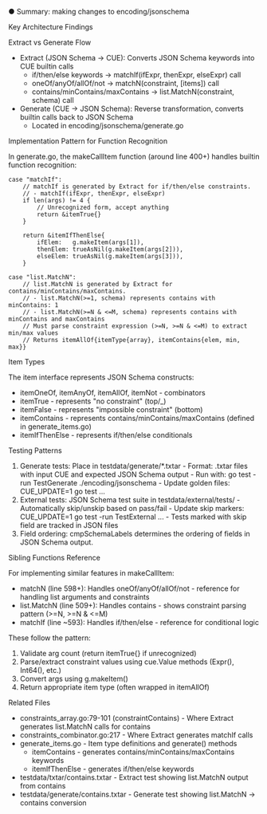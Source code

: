 ● Summary: making changes to encoding/jsonschema

  Key Architecture Findings

  Extract vs Generate Flow

  - Extract (JSON Schema → CUE): Converts JSON Schema keywords into CUE builtin calls
    - if/then/else keywords → matchIf(ifExpr, thenExpr, elseExpr) call
    - oneOf/anyOf/allOf/not → matchN(constraint, [items]) call
    - contains/minContains/maxContains → list.MatchN(constraint, schema) call
  - Generate (CUE → JSON Schema): Reverse transformation, converts builtin calls back to JSON Schema
    - Located in encoding/jsonschema/generate.go

  Implementation Pattern for Function Recognition

  In generate.go, the makeCallItem function (around line 400+) handles builtin function recognition:

	case "matchIf":
		// matchIf is generated by Extract for if/then/else constraints.
		// - matchIf(ifExpr, thenExpr, elseExpr)
		if len(args) != 4 {
			// Unrecognized form, accept anything
			return &itemTrue{}
		}

		return &itemIfThenElse{
			ifElem:   g.makeItem(args[1]),
			thenElem: trueAsNil(g.makeItem(args[2])),
			elseElem: trueAsNil(g.makeItem(args[3])),
		}

	case "list.MatchN":
		// list.MatchN is generated by Extract for contains/minContains/maxContains.
		// - list.MatchN(>=1, schema) represents contains with minContains: 1
		// - list.MatchN(>=N & <=M, schema) represents contains with minContains and maxContains
		// Must parse constraint expression (>=N, >=N & <=M) to extract min/max values
		// Returns itemAllOf{itemType{array}, itemContains{elem, min, max}}

  Item Types

  The item interface represents JSON Schema constructs:
  - itemOneOf, itemAnyOf, itemAllOf, itemNot - combinators
  - itemTrue - represents "no constraint" (top/_)
  - itemFalse - represents "impossible constraint" (bottom)
  - itemContains - represents contains/minContains/maxContains (defined in generate_items.go)
  - itemIfThenElse - represents if/then/else conditionals

  Testing Patterns

  1. Generate tests: Place in testdata/generate/*.txtar
    - Format: .txtar files with input CUE and expected JSON Schema output
    - Run with: go test -run TestGenerate ./encoding/jsonschema
    - Update golden files: CUE_UPDATE=1 go test ...
  2. External tests: JSON Schema test suite in testdata/external/tests/
    - Automatically skip/unskip based on pass/fail
    - Update skip markers: CUE_UPDATE=1 go test -run TestExternal ...
    - Tests marked with skip field are tracked in JSON files
  3. Field ordering: cmpSchemaLabels determines the ordering of fields in
     JSON Schema output.

  Sibling Functions Reference

  For implementing similar features in makeCallItem:
  - matchN (line 598+): Handles oneOf/anyOf/allOf/not - reference for handling list arguments and constraints
  - list.MatchN (line 509+): Handles contains - shows constraint parsing pattern (>=N, >=N & <=M)
  - matchIf (line ~593): Handles if/then/else - reference for conditional logic

  These follow the pattern:
  1. Validate arg count (return itemTrue{} if unrecognized)
  2. Parse/extract constraint values using cue.Value methods (Expr(), Int64(), etc.)
  3. Convert args using g.makeItem()
  4. Return appropriate item type (often wrapped in itemAllOf)

  Related Files

  - constraints_array.go:79-101 (constraintContains) - Where Extract generates list.MatchN calls for contains
  - constraints_combinator.go:217 - Where Extract generates matchIf calls
  - generate_items.go - Item type definitions and generate() methods
    - itemContains - generates contains/minContains/maxContains keywords
    - itemIfThenElse - generates if/then/else keywords
  - testdata/txtar/contains.txtar - Extract test showing list.MatchN output from contains
  - testdata/generate/contains.txtar - Generate test showing list.MatchN → contains conversion
